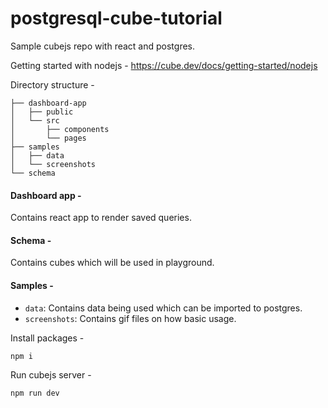 # postgresql-cube-tutorial
Sample cubejs repo with react and postgres.

Getting started with nodejs -
https://cube.dev/docs/getting-started/nodejs

Directory structure -
```
├── dashboard-app
│   ├── public
│   └── src
│       ├── components
│       └── pages
├── samples
│   ├── data
│   └── screenshots
└── schema
```

#### Dashboard app -
Contains react app to render saved queries.

#### Schema -
Contains cubes which will be used in playground.

#### Samples -
- `data`: Contains data being used which can be imported to postgres.
- `screenshots`: Contains gif files on how basic usage.

Install packages -
```
npm i
```

Run cubejs server -
```
npm run dev
```